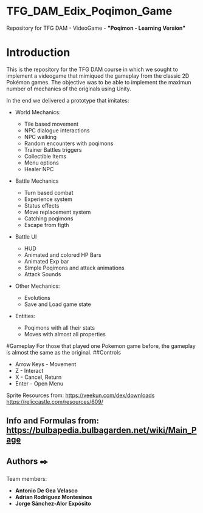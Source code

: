 # TFG_DAM_Edix_Poqimon_Game
Repository for TFG DAM - VideoGame - **"Poqimon - Learning Version"**

# Introduction
This is the repository for the TFG DAM course in which we sought to implement a videogame that mimiqued the gameplay from the classic 2D Pokémon games.
The objective was to be able to implement the maximun number of mechanics of the originals using Unity.

In the end we delivered a prototype that imitates:
- World Mechanics:
   - Tile based movement
   - NPC dialogue interactions
   - NPC walking
   - Random encounters with poqimons
   - Trainer Battles triggers
   - Collectible Items
   - Menu options
   - Healer NPC

- Battle Mechanics
  - Turn based combat
  - Experience system
  - Status effects
  - Move replacement system
  - Catching poqimons
  - Escape from figth

- Battle UI
  - HUD
  - Animated and colored HP Bars
  - Animated Exp bar
  - Simple Poqimons and attack animations
  - Attack Sounds

- Other Mechanics:
  - Evolutions
  - Save and Load game state

- Entities:
  - Poqimons with all their stats
  - Moves with almost all properties


#Gameplay
For those that played one Pokemon game before, the gameplay is almost the same as the original.
##Controls
- Arrow Keys - Movement
- Z - Interact
- X - Cancel, Return
- Enter - Open Menu


Sprite Resources from:
https://veekun.com/dex/downloads
https://reliccastle.com/resources/609/

Info and Formulas from:
https://bulbapedia.bulbagarden.net/wiki/Main_Page
---
## Authors ✒️

Team members:

* **Antonio De Gea Velasco**
* **Adrian Rodriguez Montesinos**
* **Jorge Sánchez-Alor Expósito**

